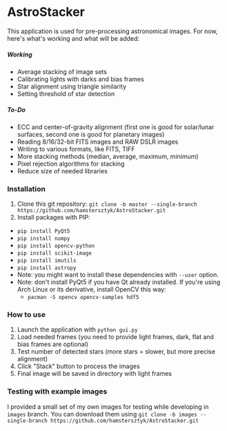 # AstroStacker
This application is used for pre-processing astronomical images. For now,
here's what's working and what will be added:
##### Working
- Average stacking of image sets
- Calibrating lights with darks and bias frames
- Star alignment using triangle similarity
- Setting threshold of star detection

##### To-Do
- ECC and center-of-gravity alignment (first one is good for solar/lunar
  surfaces, second one is good for planetary images)
- Reading 8/16/32-bit FITS images and RAW DSLR images
- Writing to various formats, like FITS, TIFF
- More stacking methods (median, average, maximum, minimum)
- Pixel rejection algorithms for stacking
- Reduce size of needed libraries

### Installation
1. Clone this git repository: `git clone -b master --single-branch https://github.com/hamstersztyk/AstroStacker.git`
2. Install packages with PIP:
 - `pip install PyQt5`
 - `pip install numpy`
 - `pip install opencv-python`
 - `pip install scikit-image`
 - `pip install imutils`
 - `pip install astropy`
 - Note: you might want to install these dependencies with `--user` option.
 - Note: don't install PyQt5 if you have Qt already installed. If you're using
 Arch Linux or its derivative, install OpenCV this way:
    - `pacman -S opencv opencv-samples hdf5`

### How to use
1. Launch the application with `python gui.py`
2. Load needed frames (you need to provide light frames, dark, flat and bias
  frames are optional)
3. Test number of detected stars (more stars = slower, but more
  precise alignment)
4. Click "Stack" button to process the images
5. Final image will be saved in directory with light frames

### Testing with example images
I provided a small set of my own images for testing while developing in
`images` branch. You can download them using
`git clone -b images --single-branch https://github.com/hamstersztyk/AstroStacker.git`
